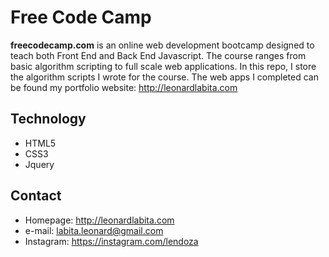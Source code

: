 Free Code Camp
======
**freecodecamp.com** is an online web development bootcamp designed to teach both Front End and Back End Javascript. The course ranges from basic algorithm scripting to full scale web applications. In this repo, I store the algorithm scripts I wrote for the course. The web apps I completed can be found my portfolio website: http://leonardlabita.com

## Technology
* HTML5
* CSS3
* Jquery

## Contact

* Homepage: http://leonardlabita.com
* e-mail: labita.leonard@gmail.com
* Instagram: https://instagram.com/lendoza
